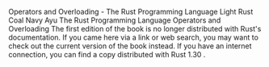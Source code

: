 Operators and Overloading - The Rust Programming Language
Light
Rust
Coal
Navy
Ayu
The Rust Programming Language
Operators and Overloading
The first edition of the book is no longer distributed with Rust's documentation.
If you came here via a link or web search, you may want to check out
the current
version of the book
instead.
If you have an internet connection, you can
find a copy distributed with
Rust
1.30
.